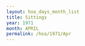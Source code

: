 ```yaml
---
layout: hoa_days_month_list
title: Sittings
year: 1971
month: APRIL
permalink: /hoa/1971/Apr
---
```

